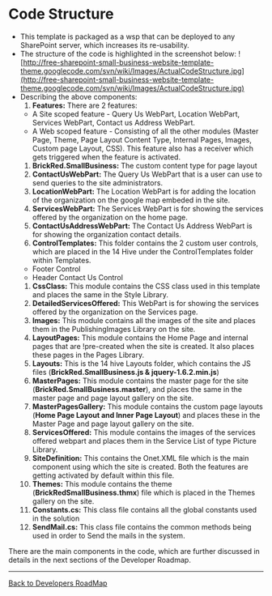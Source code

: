 # Code Structure #

  * This template is packaged as a wsp that can be deployed to any SharePoint server, which increases its re-usability.
  * The structure of the code is highlighted in the screenshot below:
![http://free-sharepoint-small-business-website-template-theme.googlecode.com/svn/wiki/Images/ActualCodeStructure.jpg](http://free-sharepoint-small-business-website-template-theme.googlecode.com/svn/wiki/Images/ActualCodeStructure.jpg)
  * Describing the above components:
    1. **Features:** There are 2 features:
      * A Site scoped feature - Query Us WebPart, Location WebPart, Services WebPart, Contact us Address WebPart.
      * A Web scoped feature - Consisting of all the other modules (Master Page, Theme, Page Layout Content Type, Internal Pages, Images, Custom page Layout, CSS). This feature also has a receiver which gets triggered when the feature is activated.
    1. **BrickRed.SmallBusiness:** The custom content type for page layout
    1. **ContactUsWebPart:** The Query Us WebPart that is a user can use to send queries to the site administrators.
    1. **LocationWebPart:** The Location WebPart is for adding the location of the organization on the google map embeded in the site.
    1. **ServicesWebPart:** The Services WebPart is for showing the services offered by the organization on the home page.
    1. **ContactUsAddressWebPart:** The Contact Us Address WebPart is for showing the organization contact details.
    1. **ControlTemplates:** This folder contains the 2 custom user controls, which are placed in the 14 Hive under the ControlTemplates folder within Templates.
      * Footer Control
      * Header Contact Us Control
    1. **CssClass:** This module contains the CSS class used in this template and places the same in the Style Library.
    1. **DetailedServicesOffered:** This WebPart is for showing the services offered by the organization on the Services page.
    1. **Images:** This module contains all the images of the site and places them in the PublishingImages Library on the site.
    1. **LayoutPages:** This module contains the Home Page and internal pages that are !pre-created when the site is created. It also places these pages in the Pages Library.
    1. **Layouts:** This is the 14 hive Layouts folder, which contains the JS files (**BrickRed.SmallBusiness.js & jquery-1.6.2.min.js**)
    1. **MasterPages:** This module contains the master page for the site (**BrickRed.SmallBusiness.master**), and places the same in the master page and page layout gallery on the site.
    1. **MasterPagesGallery:** This module contains the custom page layouts (**Home Page Layout and Inner Page Layout**) and places these in the Master Page and page layout gallery on the site.
    1. **ServicesOffered:** This module contains the images of the services offered webpart and places them in the Service List of type Picture Library.
    1. **SiteDefinition:** This contains the Onet.XML file which is the main component using which the site is created. Both the features are getting activated by default within this file.
    1. **Themes:** This module contains the theme (**BrickRedSmallBusiness.thmx**) file which is placed in the Themes gallery on the site.
    1. **Constants.cs:** This class file contains all the global constants used in the solution
    1. **SendMail.cs:** This class file contains the common methods being used in order to Send the mails in the system.

There are the main components in the code, which are further discussed in details in the next sections of the Developer Roadmap.

---

[Back to Developers RoadMap](http://code.google.com/p/free-sharepoint-small-business-website-template-theme/wiki/DeveloperRoadMap)